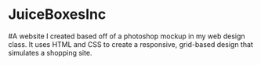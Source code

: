 # JuiceBoxesInc

#A website I created based off of a photoshop mockup in my web design class. It uses HTML and CSS to create a responsive, grid-based design that simulates a shopping site.
